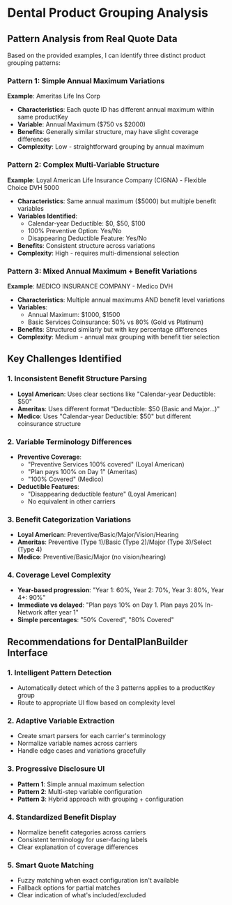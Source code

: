 # Dental Product Grouping Analysis

## Pattern Analysis from Real Quote Data

Based on the provided examples, I can identify three distinct product grouping patterns:

### Pattern 1: Simple Annual Maximum Variations
**Example**: Ameritas Life Ins Corp
- **Characteristics**: Each quote ID has different annual maximum within same productKey
- **Variable**: Annual Maximum ($750 vs $2000)
- **Benefits**: Generally similar structure, may have slight coverage differences
- **Complexity**: Low - straightforward grouping by annual maximum

### Pattern 2: Complex Multi-Variable Structure
**Example**: Loyal American Life Insurance Company (CIGNA) - Flexible Choice DVH 5000
- **Characteristics**: Same annual maximum ($5000) but multiple benefit variables
- **Variables Identified**:
  - Calendar-year Deductible: $0, $50, $100
  - 100% Preventive Option: Yes/No
  - Disappearing Deductible Feature: Yes/No
- **Benefits**: Consistent structure across variations
- **Complexity**: High - requires multi-dimensional selection

### Pattern 3: Mixed Annual Maximum + Benefit Variations
**Example**: MEDICO INSURANCE COMPANY - Medico DVH
- **Characteristics**: Multiple annual maximums AND benefit level variations
- **Variables**:
  - Annual Maximum: $1000, $1500
  - Basic Services Coinsurance: 50% vs 80% (Gold vs Platinum)
- **Benefits**: Structured similarly but with key percentage differences
- **Complexity**: Medium - annual max grouping with benefit tier selection

## Key Challenges Identified

### 1. Inconsistent Benefit Structure Parsing
- **Loyal American**: Uses clear sections like "Calendar-year Deductible: $50"
- **Ameritas**: Uses different format "Deductible: $50 (Basic and Major...)"
- **Medico**: Uses "Calendar-year Deductible: $50" but different coinsurance structure

### 2. Variable Terminology Differences
- **Preventive Coverage**: 
  - "Preventive Services 100% covered" (Loyal American)
  - "Plan pays 100% on Day 1" (Ameritas)
  - "100% Covered" (Medico)
- **Deductible Features**:
  - "Disappearing deductible feature" (Loyal American)
  - No equivalent in other carriers

### 3. Benefit Categorization Variations
- **Loyal American**: Preventive/Basic/Major/Vision/Hearing
- **Ameritas**: Preventive (Type 1)/Basic (Type 2)/Major (Type 3)/Select (Type 4)
- **Medico**: Preventive/Basic/Major (no vision/hearing)

### 4. Coverage Level Complexity
- **Year-based progression**: "Year 1: 60%, Year 2: 70%, Year 3: 80%, Year 4+: 90%"
- **Immediate vs delayed**: "Plan pays 10% on Day 1. Plan pays 20% In-Network after year 1"
- **Simple percentages**: "50% Covered", "80% Covered"

## Recommendations for DentalPlanBuilder Interface

### 1. Intelligent Pattern Detection
- Automatically detect which of the 3 patterns applies to a productKey group
- Route to appropriate UI flow based on complexity level

### 2. Adaptive Variable Extraction
- Create smart parsers for each carrier's terminology
- Normalize variable names across carriers
- Handle edge cases and variations gracefully

### 3. Progressive Disclosure UI
- **Pattern 1**: Simple annual maximum selection
- **Pattern 2**: Multi-step variable configuration
- **Pattern 3**: Hybrid approach with grouping + configuration

### 4. Standardized Benefit Display
- Normalize benefit categories across carriers
- Consistent terminology for user-facing labels
- Clear explanation of coverage differences

### 5. Smart Quote Matching
- Fuzzy matching when exact configuration isn't available
- Fallback options for partial matches
- Clear indication of what's included/excluded
